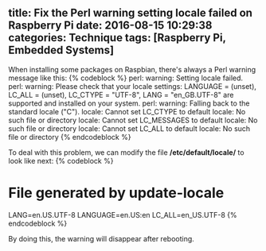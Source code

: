 title: Fix the Perl warning setting locale failed on Raspberry Pi
date: 2016-08-15 10:29:38
categories: Technique
tags: [Raspberry Pi, Embedded Systems]
---

When installing some packages on Raspbian, there's always a Perl warning message like this:
{% codeblock %}
perl: warning: Setting locale failed.
perl: warning: Please check that your locale settings:
		LANGUAGE = (unset),
		LC_ALL = (unset),
		LC_CTYPE = "UTF-8",
		LANG = "en_GB.UTF-8"
	are supported and installed on your system.
perl: warning: Falling back to the standard locale ("C").
locale: Cannot set LC_CTYPE to default locale: No such file or directory
locale: Cannot set LC_MESSAGES to default locale: No such file or directory
locale: Cannot set LC_ALL to default locale: No such file or directory
{% endcodeblock %}
<!-- more -->

To deal with this problem, we can modify the file <b>/etc/default/locale/</b> to look like next:
{% codeblock %}
# File generated by update-locale
LANG=en.US.UTF-8
LANGUAGE=en.US:en
LC_ALL=en_US.UTF-8
{% endcodeblock %}

By doing this, the warning will disappear after rebooting.
